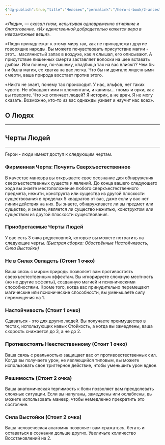 ```yaml
---
{"dg-publish":true,"title":"Человек","permalink":"/hero-s-book/2-ancestries/10-humans/","dgPassFrontmatter":true}
---
```


*«Люди», — сказал гном, испытывая одновременно отчаяние и благоговение. «Их единственной добродетелью кажется вера в невозможные вещи».*

«Люди принадлежат к этому миру так, как не принадлежат другие говорящие народы. Вы можете почувствовать присутствие магии - этот... маслянистый запах в воздухе, как я слышал, его описывают. А присутствие лишенных смерти заставляет волоски на шее вставать дыбом. Или почему, по-вашему, кладбища так на вас влияют? Чем бы ни была магия, ее хватка на вас легка. Что бы ни двигало лишенными смерти, ваша природа восстает против этого.

«Никто не знает, почему так происходит. У нас, эльфов, нет таких чувств. Не обладают ими и элементали, и канины... гномы и орки, как вы говорите. Что же отличает людей? Я историк, а не врач. Я не могу сказать. Возможно, кто-то из вас однажды узнает и научит нас всех».
## О Людях
---


## Черты Людей
---
Герои - люди имеют доступ к следующим чертам.
### Фирменная Черта: Почуять Сверхъестественное
В качестве маневра вы открываете свое осознание для обнаружения сверхъестественных существ и явлений. До конца вашего следующего хода вы знаете местоположение любого сверхъестественного предмета, нежити, конструкта или существа из другой плоскости существования в пределах 5 квадратов от вас, даже если у вас нет линии действия на них. Вы знаете, обнаруживаете ли вы предмет или существо, и знаете, является ли существо нежитью, конструктом или существом из другой плоскости существования.
### Приобретаемые Черты Людей
У вас есть 3 очка родословной, которые вы можете потратить на следующие черты.
*(Быстрая сборка: Обострённые Настойчивость, Сила Выстойки)*
### **Не в Силах Овладеть (Стоит 1 очко)**
Ваша связь с миром природы позволяет вам противостоять сверхъестественным эффектам. Вы игнорируете сложную местность (но не другие эффекты), созданную магией и псионическими способностями. Кроме того, когда вас принудительно перемещают магические или псионические способности, вы уменьшаете силу перемещения на 1.
### **Настойчивость (Стоит 1 очко)**
Сдаваться - это для других людей. Вы получаете преимущество в тестах, использующих навык Стойкость, а когда вы замедлены, ваша скорость снижается до 3, а не до 2.
### **Противостоять Неестественному (Стоит 1 очко)**
Ваша связь с реальностью защищает вас от противоестественных сил. Когда вы получаете урон, не являющийся типовым, вы можете использовать свое триггерное действие, чтобы уменьшить урон вдвое.
### **Решимость (Стоит 2 очка)**
Ваша анатомическая терпимость к боли позволяет вам преодолевать сложные ситуации. Если вы напуганы, замедлены или ослаблены, вы можете использовать маневр, чтобы немедленно прекратить это состояние.
### **Сила Выстойки (Стоит 2 очка)**
Ваша человеческая анатомия позволяет вам сражаться, бегать и оставаться в сознании дольше других. Увеличьте количество Восстановлений на 2.